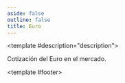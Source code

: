 ```yaml
---
aside: false
outline: false
title: Euro
---
```


<script setup>
import { setRegionForSidebar } from '../../.vitepress/sidebar/sidebar.utils.js'

const spec = setRegionForSidebar('ar')
</script>

<OAOperation :spec="spec" operationId="get-cotizacion-eur" :hide-branding="false">

<template #description="description">

Cotización del Euro en el mercado.

</template>

<template #footer>

<!--@include: ./parts/get-cotizacion-eur-footer.md -->

</template>

</OAOperation>
